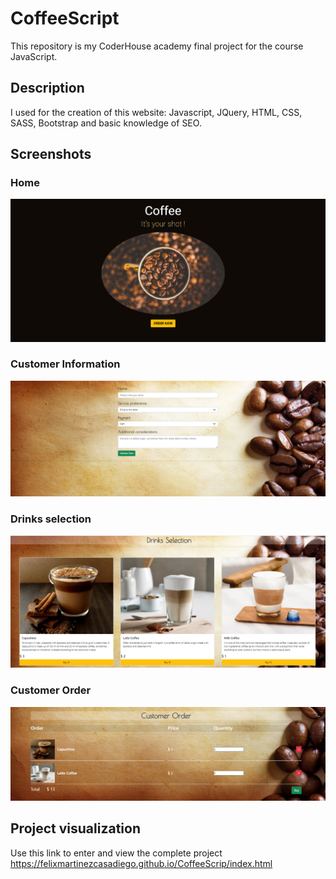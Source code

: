 # CoffeeScript

This repository is my CoderHouse academy final project for the course JavaScript.

## Description

I used for the creation of this website: Javascript, JQuery, HTML, CSS, SASS, Bootstrap and basic knowledge of SEO.

## Screenshots

### Home
![](Imagenes/PORTADA1.png)

### Customer Information
![](Imagenes/PORTADA2.png)

### Drinks selection
![](Imagenes/PORTADA3.png)

### Customer Order
![](Imagenes/PORTADA4.png)

## Project visualization

Use this link to enter and view the complete project https://felixmartinezcasadiego.github.io/CoffeeScrip/index.html